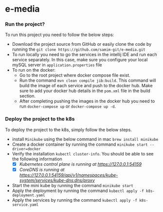 # e-media
### Run the project?
To run this project you need to follow the below steps:
- Download the project source from GitHub or easily clone the code by running the ```git clone https://github.com/samim-git/e-media.git```
- To run locally you need to go the services in the intellij IDE and run each service separately. In this case, make sure you configure your local mySQL server in ```application.properties``` file
- To run on the docker:
  - Go to the root project where docker compose file exist.
  - Run the command ```mvn clean compile jib:build```. This command will build the image of each service and push to the docker hub. Make sure to add your docker hub details in the ```pom.xml``` file in the build section.
  - After completing pushing the images in the docker hub you need to run ```docker-compose up``` or ```docker-compose up -d```.
### Deploy the project to the k8s
To deploy the project to the k8s, simply follow the below steps.
- install ```Minikube``` using the below command in mac ```brew install minikube```
- Create a docker container by running the command ```minikube start --driver=docker```
- Verify the installation ```kubectl cluster-info```. You should be able to see the following information
  - [x] _Kubernetes control plane is running at https://127.0.0.1:54159_
  - [x] _CoreDNS is running at https://127.0.0.1:54159/api/v1/namespaces/kube-system/services/kube-dns:dns/proxy_
- Start the mini kube by running the command ```minikube start```
- Apply the deployment by running the command ```kubectl apply -f k8s-deployment.yaml```
- Apply the services by running the command ```kubectl apply -f k8s-service.yaml```